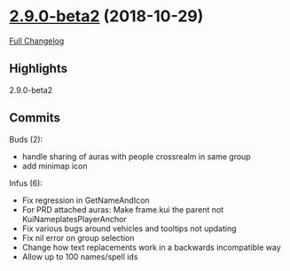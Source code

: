 # [2.9.0-beta2](https://github.com/WeakAuras/WeakAuras2/tree/2.9.0-beta2) (2018-10-29)

[Full Changelog](https://github.com/WeakAuras/WeakAuras2/compare/2.9.0-beta1...2.9.0-beta2)

## Highlights

 2.9.0-beta2 

## Commits

Buds (2):

- handle sharing of auras with people crossrealm in same group
- add minimap icon

Infus (6):

- Fix regression in GetNameAndIcon
- For PRD attached auras: Make frame.kui the parent not KuiNameplatesPlayerAnchor
- Fix various bugs around vehicles and tooltips not updating
- Fix nil error on group selection
- Change how text replacements work in a backwards incompatible way
- Allow up to 100 names/spell ids

